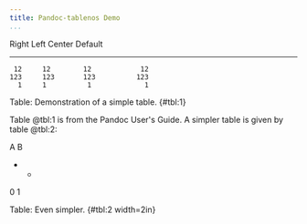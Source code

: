 ```yaml
---
title: Pandoc-tablenos Demo
...
```


  Right     Left     Center     Default
-------     ------ ----------   -------
     12     12        12            12
    123     123       123          123
      1     1          1             1

Table: Demonstration of a simple table. {#tbl:1}

Table @tbl:1 is from the Pandoc User's Guide.  A simpler table is given by table @tbl:2:

A B
- -
0 1

Table: Even simpler. {#tbl:2 width=2in}